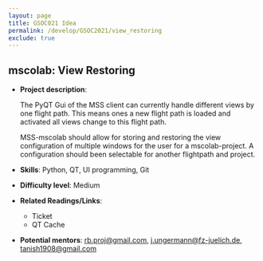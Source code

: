 ```yaml
---
layout: page
title: GSOC021 Idea
permalink: /develop/GSOC2021/view_restoring
exclude: true
---
```


## mscolab: View Restoring 

-   **Project description**:

    The PyQT Gui of the MSS client can currently handle different views by one flight path. This means ones a new flight path is loaded and activated all views change to this flight path. 

    MSS-mscolab should allow for storing and restoring the view configuration of multiple windows for the user for a mscolab-project. 
A configuration should been selectable for another flightpath and project.

-   **Skills**: Python, QT, UI programming, Git

-   **Difficulty level**: Medium

-   **Related Readings/Links**:
    - Ticket
    - QT Cache
 

-   **Potential mentors**:
    rb.proj@gmail.com, j.ungermann@fz-juelich.de, tanish1908@gmail.com